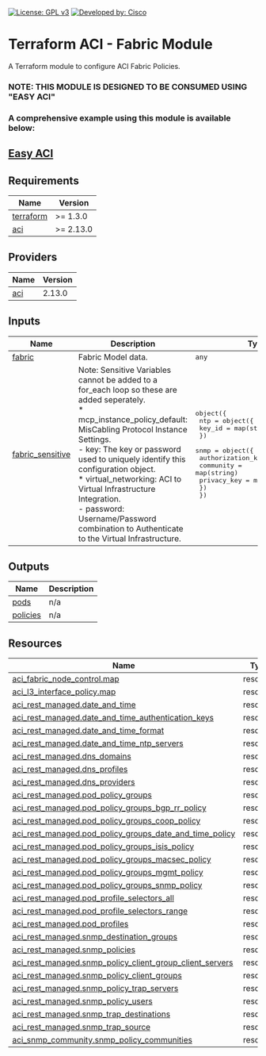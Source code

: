 <!-- BEGIN_TF_DOCS -->
[![License: GPL v3](https://img.shields.io/badge/License-GPLv3-blue.svg)](https://www.gnu.org/licenses/gpl-3.0)
[![Developed by: Cisco](https://img.shields.io/badge/Developed%20by-Cisco-blue)](https://developer.cisco.com)

# Terraform ACI - Fabric Module

A Terraform module to configure ACI Fabric Policies.

### NOTE: THIS MODULE IS DESIGNED TO BE CONSUMED USING "EASY ACI"

### A comprehensive example using this module is available below:

## [Easy ACI](https://github.com/terraform-cisco-modules/easy-aci)

## Requirements

| Name | Version |
|------|---------|
| <a name="requirement_terraform"></a> [terraform](#requirement\_terraform) | >= 1.3.0 |
| <a name="requirement_aci"></a> [aci](#requirement\_aci) | >= 2.13.0 |
## Providers

| Name | Version |
|------|---------|
| <a name="provider_aci"></a> [aci](#provider\_aci) | 2.13.0 |
## Inputs

| Name | Description | Type | Default | Required |
|------|-------------|------|---------|:--------:|
| <a name="input_fabric"></a> [fabric](#input\_fabric) | Fabric Model data. | `any` | n/a | yes |
| <a name="input_fabric_sensitive"></a> [fabric\_sensitive](#input\_fabric\_sensitive) | Note: Sensitive Variables cannot be added to a for\_each loop so these are added seperately.<br>    * mcp\_instance\_policy\_default: MisCabling Protocol Instance Settings.<br>      - key: The key or password used to uniquely identify this configuration object.<br>    * virtual\_networking: ACI to Virtual Infrastructure Integration.<br>      - password: Username/Password combination to Authenticate to the Virtual Infrastructure. | <pre>object({<br>    ntp = object({<br>      key_id = map(string)<br>    })<br>    snmp = object({<br>      authorization_key = map(string)<br>      community         = map(string)<br>      privacy_key       = map(string)<br>    })<br>  })</pre> | <pre>{<br>  "ntp": {<br>    "key_id": {}<br>  },<br>  "snmp": {<br>    "authorization_key": {},<br>    "community": {},<br>    "privacy_key": {}<br>  }<br>}</pre> | no |
## Outputs

| Name | Description |
|------|-------------|
| <a name="output_pods"></a> [pods](#output\_pods) | n/a |
| <a name="output_policies"></a> [policies](#output\_policies) | n/a |
## Resources

| Name | Type |
|------|------|
| [aci_fabric_node_control.map](https://registry.terraform.io/providers/CiscoDevNet/aci/latest/docs/resources/fabric_node_control) | resource |
| [aci_l3_interface_policy.map](https://registry.terraform.io/providers/CiscoDevNet/aci/latest/docs/resources/l3_interface_policy) | resource |
| [aci_rest_managed.date_and_time](https://registry.terraform.io/providers/CiscoDevNet/aci/latest/docs/resources/rest_managed) | resource |
| [aci_rest_managed.date_and_time_authentication_keys](https://registry.terraform.io/providers/CiscoDevNet/aci/latest/docs/resources/rest_managed) | resource |
| [aci_rest_managed.date_and_time_format](https://registry.terraform.io/providers/CiscoDevNet/aci/latest/docs/resources/rest_managed) | resource |
| [aci_rest_managed.date_and_time_ntp_servers](https://registry.terraform.io/providers/CiscoDevNet/aci/latest/docs/resources/rest_managed) | resource |
| [aci_rest_managed.dns_domains](https://registry.terraform.io/providers/CiscoDevNet/aci/latest/docs/resources/rest_managed) | resource |
| [aci_rest_managed.dns_profiles](https://registry.terraform.io/providers/CiscoDevNet/aci/latest/docs/resources/rest_managed) | resource |
| [aci_rest_managed.dns_providers](https://registry.terraform.io/providers/CiscoDevNet/aci/latest/docs/resources/rest_managed) | resource |
| [aci_rest_managed.pod_policy_groups](https://registry.terraform.io/providers/CiscoDevNet/aci/latest/docs/resources/rest_managed) | resource |
| [aci_rest_managed.pod_policy_groups_bgp_rr_policy](https://registry.terraform.io/providers/CiscoDevNet/aci/latest/docs/resources/rest_managed) | resource |
| [aci_rest_managed.pod_policy_groups_coop_policy](https://registry.terraform.io/providers/CiscoDevNet/aci/latest/docs/resources/rest_managed) | resource |
| [aci_rest_managed.pod_policy_groups_date_and_time_policy](https://registry.terraform.io/providers/CiscoDevNet/aci/latest/docs/resources/rest_managed) | resource |
| [aci_rest_managed.pod_policy_groups_isis_policy](https://registry.terraform.io/providers/CiscoDevNet/aci/latest/docs/resources/rest_managed) | resource |
| [aci_rest_managed.pod_policy_groups_macsec_policy](https://registry.terraform.io/providers/CiscoDevNet/aci/latest/docs/resources/rest_managed) | resource |
| [aci_rest_managed.pod_policy_groups_mgmt_policy](https://registry.terraform.io/providers/CiscoDevNet/aci/latest/docs/resources/rest_managed) | resource |
| [aci_rest_managed.pod_policy_groups_snmp_policy](https://registry.terraform.io/providers/CiscoDevNet/aci/latest/docs/resources/rest_managed) | resource |
| [aci_rest_managed.pod_profile_selectors_all](https://registry.terraform.io/providers/CiscoDevNet/aci/latest/docs/resources/rest_managed) | resource |
| [aci_rest_managed.pod_profile_selectors_range](https://registry.terraform.io/providers/CiscoDevNet/aci/latest/docs/resources/rest_managed) | resource |
| [aci_rest_managed.pod_profiles](https://registry.terraform.io/providers/CiscoDevNet/aci/latest/docs/resources/rest_managed) | resource |
| [aci_rest_managed.snmp_destination_groups](https://registry.terraform.io/providers/CiscoDevNet/aci/latest/docs/resources/rest_managed) | resource |
| [aci_rest_managed.snmp_policies](https://registry.terraform.io/providers/CiscoDevNet/aci/latest/docs/resources/rest_managed) | resource |
| [aci_rest_managed.snmp_policy_client_group_client_servers](https://registry.terraform.io/providers/CiscoDevNet/aci/latest/docs/resources/rest_managed) | resource |
| [aci_rest_managed.snmp_policy_client_groups](https://registry.terraform.io/providers/CiscoDevNet/aci/latest/docs/resources/rest_managed) | resource |
| [aci_rest_managed.snmp_policy_trap_servers](https://registry.terraform.io/providers/CiscoDevNet/aci/latest/docs/resources/rest_managed) | resource |
| [aci_rest_managed.snmp_policy_users](https://registry.terraform.io/providers/CiscoDevNet/aci/latest/docs/resources/rest_managed) | resource |
| [aci_rest_managed.snmp_trap_destinations](https://registry.terraform.io/providers/CiscoDevNet/aci/latest/docs/resources/rest_managed) | resource |
| [aci_rest_managed.snmp_trap_source](https://registry.terraform.io/providers/CiscoDevNet/aci/latest/docs/resources/rest_managed) | resource |
| [aci_snmp_community.snmp_policy_communities](https://registry.terraform.io/providers/CiscoDevNet/aci/latest/docs/resources/snmp_community) | resource |
<!-- END_TF_DOCS -->
